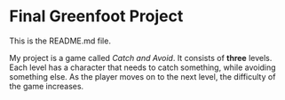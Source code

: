 # Final Greenfoot Project
This is the README.md file.

My project is a game called *Catch and Avoid*.
It consists of **three** levels.
Each level has a character that needs to catch something, while avoiding something else.
As the player moves on to the next level, the difficulty of the game increases.
